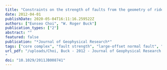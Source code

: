 ```yaml
---
title: "Constraints on the strength of faults from the geometry of rider blocks in continental and oceanic core complexes"
date: 2012-04-01
publishDate: 2020-05-04T16:11:16.259522Z
authors: ["Eunseo Choi", "W. Roger Buck"]
publication_types: ["2"]
abstract: ""
featured: false
publication: "*Journal of Geophysical Research*"
tags: ["core complex", "fault strength", "large-offset normal fault", "rafted blocks", "rider blocks"]
url_pdf: "/uploads/Choi, Buck - 2012 - Journal of Geophysical Research - Constraints on the strength of faults from the geometry of rider blocks in contine.pdf
"
doi: "10.1029/2011JB008741"
---
```



